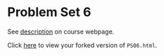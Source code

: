 # Problem Set 6

See [description](https://rudeboybert.github.io/STAT495/#problem_set_6) on course webpage.

Click [here](http://htmlpreview.github.io/?https://github.com/vippie852/PS06/blob/master/PS06.html) to view your forked version of `PS06.html`.
